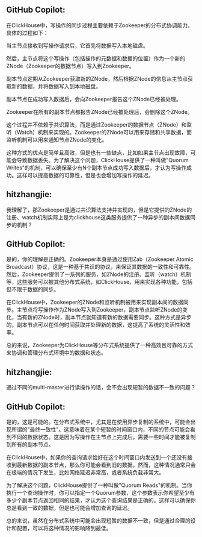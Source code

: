 GitHub Copilot:
-------------------------------------------------------------------------------
在ClickHouse中，写操作的同步过程主要依赖于Zookeeper的分布式协调能力。具体的过程如下：

当主节点接收到写操作请求后，它首先将数据写入本地磁盘。

然后，主节点将这个写操作（包括操作的元数据和数据的位置）作为一个新的ZNode（Zookeeper的数据节点）写入到Zookeeper。

副本节点定期从Zookeeper获取新的ZNode，然后根据ZNode的信息从主节点获取新的数据，并将数据写入到本地磁盘。

副本节点在成功写入数据后，会向Zookeeper报告这个ZNode已经被处理。

Zookeeper在所有的副本节点都报告ZNode已经被处理后，会删除这个ZNode。

这个过程并不依赖于共识算法，而是通过Zookeeper的数据节点（ZNode）和监听（Watch）机制来实现的。Zookeeper的ZNode可以用来存储和共享数据，而监听机制可以用来通知节点ZNode的变化。

这种方式的优点是简单且高效，但是也有一些缺点，比如如果主节点出现故障，可能会导致数据丢失。为了解决这个问题，ClickHouse提供了一种叫做"Quorum Writes"的机制，可以确保至少有N个副本节点成功写入数据后，才认为写操作成功。这样可以提高数据的可靠性，但是也会增加写操作的延迟。

hitzhangjie:
-------------------------------------------------------------------------------
我理解了，那Zookeeper是通过共识算法支持并实现的，但是它提供的ZNode的注册、watch机制实际上是为clickhouse这类服务提供了一种异步的副本间数据同步的机制？

GitHub Copilot:
-------------------------------------------------------------------------------
是的，你的理解是正确的。Zookeeper本身是通过使用Zab（Zookeeper Atomic Broadcast）协议，这是一种基于共识的协议，来保证其数据的一致性和可靠性。然后，Zookeeper提供了一系列的服务，如ZNode的注册、监听（watch）机制等，这些服务可以被其他分布式系统，如ClickHouse，用来实现各种功能，包括但不限于数据的同步。

在ClickHouse中，Zookeeper的ZNode和监听机制被用来实现副本间的数据同步。主节点将写操作作为ZNode写入到Zookeeper，副本节点监听ZNode的变化，当有新的ZNode时，副本节点就知道有新的数据需要同步。这种方式是异步的，副本节点可以在任何时间获取并处理新的数据，这提高了系统的灵活性和效率。

总的来说，Zookeeper为ClickHouse等分布式系统提供了一种高效且可靠的方式来协调和管理分布式环境中的数据和状态。

hitzhangjie:
-------------------------------------------------------------------------------
通过不同的multi-master进行读操作的话，会不会出现短暂的数据不一致的问题？

GitHub Copilot:
-------------------------------------------------------------------------------
是的，这是可能的。在分布式系统中，尤其是在使用异步复制的系统中，可能会出现所谓的"最终一致性"。这意味着在某个短暂的时间窗口内，不同的节点可能会看到不同的数据状态。这是因为写操作在主节点上完成后，需要一些时间才能被复制到所有的副本节点。

在ClickHouse中，如果你的查询请求恰好在这个时间窗口内发送到一个还没有接收到最新数据的副本节点，那么你可能会看到旧的数据。然而，这种情况通常只会在极端的情况下发生，比如网络延迟非常高，或者系统负载非常大。

为了解决这个问题，ClickHouse提供了一种叫做"Quorum Reads"的机制。当你执行一个查询操作时，你可以指定一个Quorum参数，这个参数表示你希望至少有多少个副本节点返回相同的结果，才认为这个查询结果是正确的。这样可以确保你总是看到一致的数据，但是也可能会增加查询的延迟。

总的来说，虽然在分布式系统中可能会出现短暂的数据不一致，但是通过合理的设计和配置，可以将这种情况的影响降到最低。
